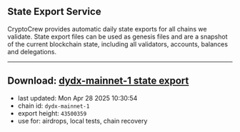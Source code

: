 ## State Export Service
CryptoCrew provides automatic daily state exports for all chains we validate. State export files can be used as genesis files and are a snapshot of the current blockchain state, including all validators, accounts, balances and delegations.

---
**Download: [dydx-mainnet-1 state export](https://dl-tyo.ccvalidators.com/SERVICE/dydx/dydx-mainnet-1_export_43500359.json)**
---

- last updated: Mon Apr 28 2025 10:30:54
- chain id: `dydx-mainnet-1`
- export height: `43500359`
- use for: airdrops, local tests, chain recovery
